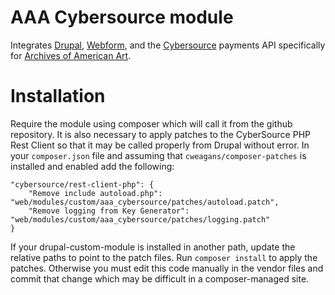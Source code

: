 # AAA Cybersource module
Integrates [Drupal](https://www.drupal.org/home), [Webform](https://www.drupal.org/project/webform), and the [Cybersource](https://www.cybersource.com/en-us.html) payments API specifically for [Archives of American Art](https://aaa.si.edu).

# Installation
Require the module using composer which will call it from the github repository. It is also necessary to apply patches to the CyberSource PHP Rest Client so that it may be called properly from Drupal without error. In your `composer.json` file and assuming that `cweagans/composer-patches` is installed and enabled add the following:
```
"cybersource/rest-client-php": {
    "Remove include autoload.php": "web/modules/custom/aaa_cybersource/patches/autoload.patch",
    "Remove logging from Key Generator": "web/modules/custom/aaa_cybersource/patches/logging.patch"
}
```
If your drupal-custom-module is installed in another path, update the relative paths to point to the patch files.
Run `composer install` to apply the patches.
Otherwise you must edit this code manually in the vendor files and commit that change which may be difficult in a composer-managed site.
